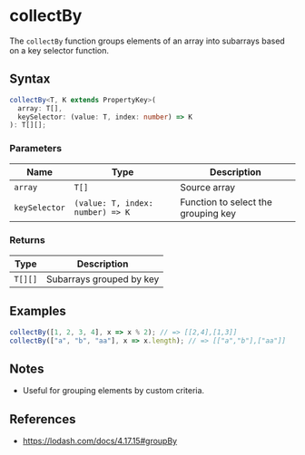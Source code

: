 # collectBy

The `collectBy` function groups elements of an array into subarrays based on a key selector function.

## Syntax

```typescript
collectBy<T, K extends PropertyKey>(
  array: T[],
  keySelector: (value: T, index: number) => K
): T[][];
```

### Parameters

| Name           | Type                                 | Description                               |
|----------------|--------------------------------------|-------------------------------------------|
| `array`        | `T[]`                                | Source array                              |
| `keySelector`  | `(value: T, index: number) => K`     | Function to select the grouping key       |

### Returns

| Type     | Description                               |
|----------|-------------------------------------------|
| `T[][]`  | Subarrays grouped by key                  |

## Examples

```typescript
collectBy([1, 2, 3, 4], x => x % 2); // => [[2,4],[1,3]]
collectBy(["a", "b", "aa"], x => x.length); // => [["a","b"],["aa"]]
```

## Notes

* Useful for grouping elements by custom criteria.

## References

* https://lodash.com/docs/4.17.15#groupBy